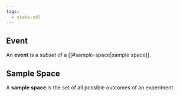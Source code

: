 ```yaml
---
tags:
  - stats-sdl
---
```

## Event

An **event** is a _subset_ of a [[#sample-space|sample space]].

## Sample Space

A **sample space** is the set of all possible outcomes of an experiment.